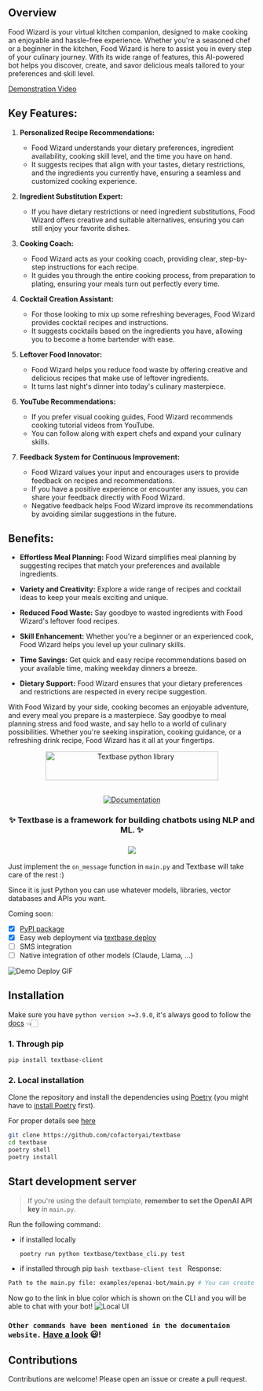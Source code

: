 ## Overview

Food Wizard is your virtual kitchen companion, designed to make cooking an enjoyable and hassle-free experience. Whether you're a seasoned chef or a beginner in the kitchen, Food Wizard is here to assist you in every step of your culinary journey. With its wide range of features, this AI-powered bot helps you discover, create, and savor delicious meals tailored to your preferences and skill level.

[Demonstration Video](https://www.loom.com/share/5bd2b640a5544fdcbf643f423d887f3f)

## Key Features:

1. **Personalized Recipe Recommendations:**

   - Food Wizard understands your dietary preferences, ingredient availability, cooking skill level, and the time you have on hand.
   - It suggests recipes that align with your tastes, dietary restrictions, and the ingredients you currently have, ensuring a seamless and customized cooking experience.

2. **Ingredient Substitution Expert:**

   - If you have dietary restrictions or need ingredient substitutions, Food Wizard offers creative and suitable alternatives, ensuring you can still enjoy your favorite dishes.

3. **Cooking Coach:**

   - Food Wizard acts as your cooking coach, providing clear, step-by-step instructions for each recipe.
   - It guides you through the entire cooking process, from preparation to plating, ensuring your meals turn out perfectly every time.

4. **Cocktail Creation Assistant:**

   - For those looking to mix up some refreshing beverages, Food Wizard provides cocktail recipes and instructions.
   - It suggests cocktails based on the ingredients you have, allowing you to become a home bartender with ease.

5. **Leftover Food Innovator:**

   - Food Wizard helps you reduce food waste by offering creative and delicious recipes that make use of leftover ingredients.
   - It turns last night's dinner into today's culinary masterpiece.

6. **YouTube Recommendations:**

   - If you prefer visual cooking guides, Food Wizard recommends cooking tutorial videos from YouTube.
   - You can follow along with expert chefs and expand your culinary skills.

7. **Feedback System for Continuous Improvement:**

   - Food Wizard values your input and encourages users to provide feedback on recipes and recommendations.
   - If you have a positive experience or encounter any issues, you can share your feedback directly with Food Wizard.
   - Negative feedback helps Food Wizard improve its recommendations by avoiding similar suggestions in the future.

## Benefits:

- **Effortless Meal Planning:** Food Wizard simplifies meal planning by suggesting recipes that match your preferences and available ingredients.

- **Variety and Creativity:** Explore a wide range of recipes and cocktail ideas to keep your meals exciting and unique.

- **Reduced Food Waste:** Say goodbye to wasted ingredients with Food Wizard's leftover food recipes.

- **Skill Enhancement:** Whether you're a beginner or an experienced cook, Food Wizard helps you level up your culinary skills.

- **Time Savings:** Get quick and easy recipe recommendations based on your available time, making weekday dinners a breeze.

- **Dietary Support:** Food Wizard ensures that your dietary preferences and restrictions are respected in every recipe suggestion.

With Food Wizard by your side, cooking becomes an enjoyable adventure, and every meal you prepare is a masterpiece. Say goodbye to meal planning stress and food waste, and say hello to a world of culinary possibilities. Whether you're seeking inspiration, cooking guidance, or a refreshing drink recipe, Food Wizard has it all at your fingertips.

<p align="center">
  <picture>
    <img alt="Textbase python library" src="assets/logo.svg" width="352" height="59" style="max-width: 100%;">
  </picture>
  <br/>
  <br/>
</p>

<p align="center">
    <a href="https://docs.textbase.ai">
        <img alt="Documentation" src="https://img.shields.io/website/http/huggingface.co/docs/transformers/index.svg?down_color=red&down_message=offline&up_message=online">
    </a>
</p>

<h3 align="center">
    <p>✨ Textbase is a framework for building chatbots using NLP and ML. ✨</p>
</h3>

<h3 align="center">
    <a href="https://textbase.ai"><img src="assets/banner.png"></a>
</h3>

Just implement the `on_message` function in `main.py` and Textbase will take care of the rest :)

Since it is just Python you can use whatever models, libraries, vector databases and APIs you want.

Coming soon:

- [x] [PyPI package](https://pypi.org/project/textbase-client/)
- [x] Easy web deployment via [textbase deploy](/docs/deployment/deploy-from-cli)
- [ ] SMS integration
- [ ] Native integration of other models (Claude, Llama, ...)

![Demo Deploy GIF](assets/textbase-deploy.gif)

## Installation

Make sure you have `python version >=3.9.0`, it's always good to follow the [docs](https://docs.textbase.ai/get-started/installation) 👈🏻

### 1. Through pip

```bash
pip install textbase-client
```

### 2. Local installation

Clone the repository and install the dependencies using [Poetry](https://python-poetry.org/) (you might have to [install Poetry](https://python-poetry.org/docs/#installation) first).

For proper details see [here]()

```bash
git clone https://github.com/cofactoryai/textbase
cd textbase
poetry shell
poetry install
```

## Start development server

> If you're using the default template, **remember to set the OpenAI API key** in `main.py`.

Run the following command:

- if installed locally
  ```bash
  poetry run python textbase/textbase_cli.py test
  ```
- if installed through pip
  `bash
  textbase-client test
  `
  Response:

```bash
Path to the main.py file: examples/openai-bot/main.py # You can create a main.py by yourself and add that path here. NOTE: The path should not be in quotes
```

Now go to the link in blue color which is shown on the CLI and you will be able to chat with your bot!
![Local UI](assets/test_command.png)

### `Other commands have been mentioned in the documentaion website.` [Have a look](https://docs.textbase.ai/usage) 😃!

## Contributions

Contributions are welcome! Please open an issue or create a pull request.
